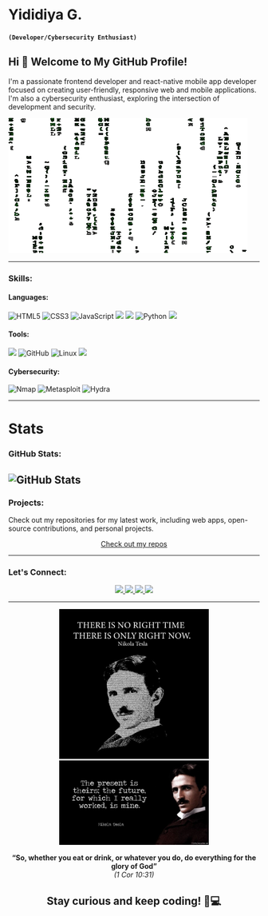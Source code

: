 # Yididiya G.
**`(Developer/Cybersecurity Enthusiast)`**

## Hi 👋 Welcome to My GitHub Profile!
I'm a passionate frontend developer and react-native mobile app developer focused on creating user-friendly, responsive web and mobile applications. I'm also a cybersecurity enthusiast, exploring the intersection of development and security.

![My Cool GIF](https://raw.githubusercontent.com/yidextech/yidextech/main/Images/yidextech.gif)

---
### Skills:

#### Languages:
<div>
  <img src="https://img.icons8.com/color/48/000000/html-5.png" alt="HTML5" title="HTML5"/>
  <img src="https://img.icons8.com/color/48/000000/css3.png" alt="CSS3" title="CSS3"/>
  <img src="https://img.icons8.com/color/48/000000/javascript.png" alt="JavaScript" title="JavaScript"/>
  <img src="https://cdn.jsdelivr.net/gh/devicons/devicon@latest/icons/react/react-original.svg" width="48px" />
  <img src="https://cdn.jsdelivr.net/gh/devicons/devicon@latest/icons/cplusplus/cplusplus-original.svg" width="48px"/>
  <img src="https://img.icons8.com/color/48/000000/python.png" alt="Python" title="Python"/>
  <img src="https://cdn.jsdelivr.net/gh/devicons/devicon@latest/icons/bash/bash-original.svg" width="48px" />
          
</div>

#### Tools:
<div>
  <img src="https://cdn.jsdelivr.net/gh/devicons/devicon@latest/icons/git/git-original.svg" width="48px" />
  <img src="https://img.icons8.com/ios-filled/50/000000/github.png" alt="GitHub" title="GitHub"/>
  <img src="https://img.icons8.com/color/48/000000/linux.png" alt="Linux" title="Linux"/>
  <img src="https://cdn.jsdelivr.net/gh/devicons/devicon@latest/icons/windows8/windows8-original.svg" width="48px" />
          
</div>

#### Cybersecurity:
<div>
  <img src="https://img.icons8.com/color/48/000000/nmap.png" alt="Nmap" title="Nmap"/>
  <img src="https://img.icons8.com/color/48/000000/metasploit.png" alt="Metasploit" title="Metasploit"/>
  <img src="https://img.icons8.com/color/48/000000/hydra.png" alt="Hydra" title="Hydra"/>
</div>

---

# Stats
### GitHub Stats:
![GitHub Stats](https://github-readme-stats.vercel.app/api?username=yidextech&show_icons=true&theme=radical)
---

### Projects:
Check out my repositories for my latest work, including web apps, open-source contributions, and personal projects.

<div align="center">
  <a href="https://github.com/yidextech?tab=repositories">Check out my repos</a>
</div>

---

### Let's Connect:
<div align="center">
  <a href="your-twitter-url" target="_blank">
    <img src="https://cdn.jsdelivr.net/gh/devicons/devicon@latest/icons/twitter/twitter-original.svg" width="48px"/>
  </a>
  <a href="your-linkedin-url" target="_blank">
    <img src="https://cdn.jsdelivr.net/gh/devicons/devicon@latest/icons/linkedin/linkedin-original.svg" width="48px" />
  </a>
  <a href="your-leetcode-url" target="_blank">
    <img src="https://raw.githubusercontent.com/rahuldkjain/github-profile-readme-generator/master/src/images/icons/Social/leet-code.svg" width="48px" />
  </a>
  <a href="your-codeforces-url" target="_blank">
    <img src="https://raw.githubusercontent.com/rahuldkjain/github-profile-readme-generator/master/src/images/icons/Social/codeforces.svg" width="48px" />
  </a>
</div>


---

<div align="center">

<img src="https://github.com/yidextech/yidextech/blob/main/Images/nikola-teslaquote.jpg" width="300px">
<img src="https://github.com/yidextech/yidextech/blob/main/Images/nikola-teslaquote2.jpg" width="300px">

**“So, whether you eat or drink, or whatever you do, do everything for the glory of God”**  
*(1 Cor 10:31)*
## Stay curious and keep coding! 🧠💻
</div>




